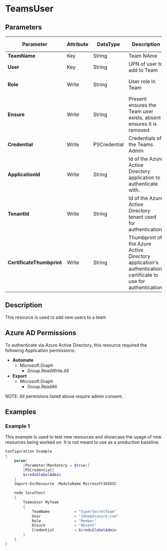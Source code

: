 ﻿# TeamsUser

## Parameters

| Parameter | Attribute | DataType | Description | Allowed Values |
| --- | --- | --- | --- | --- |
| **TeamName** | Key | String | Team NAme ||
| **User** | Key | String | UPN of user to add to Team ||
| **Role** | Write | String | User role in Team |Guest, Member, Owner|
| **Ensure** | Write | String | Present ensures the Team user exists, absent ensures it is removed |Present, Absent|
| **Credential** | Write | PSCredential | Credentials of the Teams Admin ||
| **ApplicationId** | Write | String | Id of the Azure Active Directory application to authenticate with. ||
| **TenantId** | Write | String | Id of the Azure Active Directory tenant used for authentication. ||
| **CertificateThumbprint** | Write | String | Thumbprint of the Azure Active Directory application's authentication certificate to use for authentication. ||

## Description

This resource is used to add new users to a team

## Azure AD Permissions

To authenticate via Azure Active Directory, this resource required the following Application permissions:

* **Automate**
  * Microsoft.Graph
    * Group.ReadWrite.All
* **Export**
  * Microsoft.Graph
    * Group.ReadAll

NOTE: All permisions listed above require admin consent.

## Examples

### Example 1

This example is used to test new resources and showcase the usage of new resources being worked on.
It is not meant to use as a production baseline.

```powershell
Configuration Example
{
    param(
        [Parameter(Mandatory = $true)]
        [PSCredential]
        $credsGlobalAdmin
    )
    Import-DscResource -ModuleName Microsoft365DSC

    node localhost
    {
        TeamsUser MyTeam
        {
            TeamName           = "SuperSecretTeam"
            User               = "jdoe@dsazure.com"
            Role               = "Member"
            Ensure             = "Absent"
            Credential         = $credsGlobalAdmin
        }
    }
}
```

